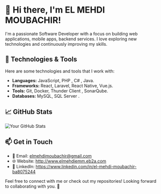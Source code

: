 # 👋 Hi there, I'm EL MEHDI MOUBACHIR!

I'm a passionate Software Developer with a focus on building  web applications, mobile apps, backend services. I love exploring new technologies and continuously improving my skills.


## 🔧 Technologies & Tools

Here are some technologies and tools that I work with:

- **Languages:** JavaScript, PHP , C# , Java.
- **Frameworks:** React, Laravel, React Native, Vue.js.
- **Tools:** Git, Docker, Thunder Client , SonarQube.
- **Databases:** MySQL, SQL Server .

## 📈 GitHub Stats

![Your GitHub Stats](https://github-readme-stats.vercel.app/api?username=elmehdimoubachir&show_icons=true&theme=radical&count_private=true&hide_border=true
)

## 📫 Get in Touch

- 📧 Email: elmehdimoubachir@gmail.com
- 🌐 Website: http://www.elmehdiemm.eb2a.com
- 💼 LinkedIn: https://www.linkedin.com/in/el-mehdi-moubachir-ba8075244

Feel free to connect with me or check out my repositories! Looking forward to collaborating with you. 🚀

